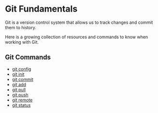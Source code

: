 # Git Fundamentals

Git is a version control system that allows us to track changes and commit them to history.

Here is a growing collection of resources and commands to know when working with Git.

## Git Commands 
- [git config](./commands/Config.md)
- [git init](./commands/Init.md)
- [git commit](./commands/commit.md)
- [git add](./commands/Add.md)
- [git pull](./commands/Pull.md)
- [git push](./commands/Push.md)
- [git remote](./commands/Remote.md)
- [git status](./commands/Status.md)

